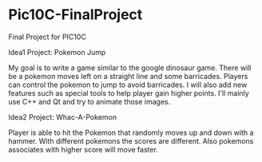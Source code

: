 # Pic10C-FinalProject
Final Project for PIC10C

Idea1
Project: Pokemon Jump

My goal is to write a game similar to the google dinosaur game. There will be a pokemon moves left on a straight line and some barricades. Players can control the pokemon to jump to avoid barricades.  I will also add new features such as special tools to help player gain higher points. I'll mainly use C++ and Qt and try to animate those images.

Idea2
Project: Whac-A-Pokemon

Player is able to hit the Pokemon that randomly moves up and down with a hammer. With different pokemons the scores are different. Also pokemons associates with higher score will move faster.
